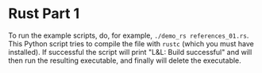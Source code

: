 # Rust Part 1

To run the example scripts, do, for example, `./demo_rs references_01.rs`. This Python script tries to compile the file with `rustc` (which you must have installed). If successful the script will print "L&L: Build successful" and will then run the resulting executable, and finally will delete the executable.

